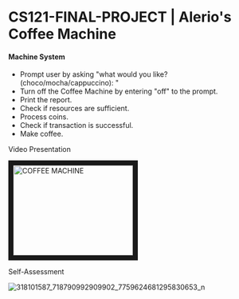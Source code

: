 # CS121-FINAL-PROJECT | Alerio's Coffee Machine
#### Machine System ####

- Prompt user by asking "what would you like? (choco/mocha/cappuccino): "
- Turn off the Coffee Machine by entering "off" to the prompt.
- Print the report.
- Check if resources are sufficient.
- Process coins.
- Check if transaction is successful.
- Make coffee.

Video Presentation

<a href="http://www.youtube.com/watch?v=VvPprS3g1xU" target="_blank"><img src="![image](https://user-images.githubusercontent.com/112956946/206860379-3d88d9f1-9a08-4d09-824d-ac1080af1893.png)
/0.jpg" 
alt="COFFEE MACHINE" width="240" height="180" border="10" /></a>

Self-Assessment

![318101587_718790992909902_7759624681295830653_n](https://user-images.githubusercontent.com/112959261/206857325-e5b39bea-da0e-4f8a-bbce-a2325270c281.jpg)


